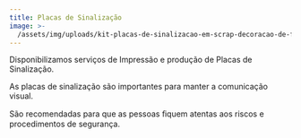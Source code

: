 ```yaml
---
title: Placas de Sinalização
image: >-
  /assets/img/uploads/kit-placas-de-sinalizacao-em-scrap-decoracao-de-festa-construcao.jpg
---
```

Disponibilizamos serviços de Impressão e produção de Placas de Sinalização.

As  placas de sinalização são importantes para manter a comunicação visual.

São recomendadas para que as pessoas ﬁquem atentas aos riscos e procedimentos de segurança.
